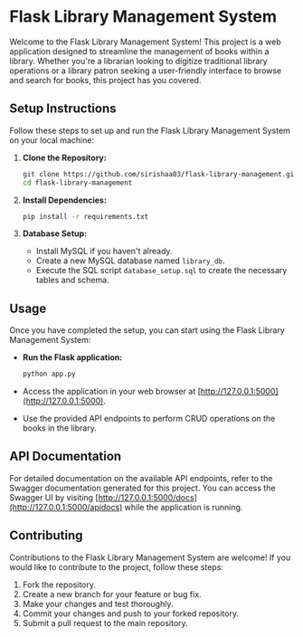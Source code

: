 # Flask Library Management System

Welcome to the Flask Library Management System! This project is a web application designed to streamline the management of books within a library. Whether you're a librarian looking to digitize traditional library operations or a library patron seeking a user-friendly interface to browse and search for books, this project has you covered.

## Setup Instructions

Follow these steps to set up and run the Flask Library Management System on your local machine:

1. **Clone the Repository:**
    ```bash
    git clone https://github.com/sirishaa03/flask-library-management.git
    cd flask-library-management
    ```

2. **Install Dependencies:**
    ```bash
    pip install -r requirements.txt
    ```

3. **Database Setup:**
    - Install MySQL if you haven't already.
    - Create a new MySQL database named `library_db`.
    - Execute the SQL script `database_setup.sql` to create the necessary tables and schema.

## Usage

Once you have completed the setup, you can start using the Flask Library Management System:

- **Run the Flask application:**
    ```bash
    python app.py
    ```
- Access the application in your web browser at [http://127.0.0.1:5000](http://127.0.0.1:5000).

- Use the provided API endpoints to perform CRUD operations on the books in the library.

## API Documentation

For detailed documentation on the available API endpoints, refer to the Swagger documentation generated for this project. You can access the Swagger UI by visiting [http://127.0.0.1:5000/docs](http://127.0.0.1:5000/apidocs) while the application is running.

## Contributing

Contributions to the Flask Library Management System are welcome! If you would like to contribute to the project, follow these steps:

1. Fork the repository.
2. Create a new branch for your feature or bug fix.
3. Make your changes and test thoroughly.
4. Commit your changes and push to your forked repository.
5. Submit a pull request to the main repository.
